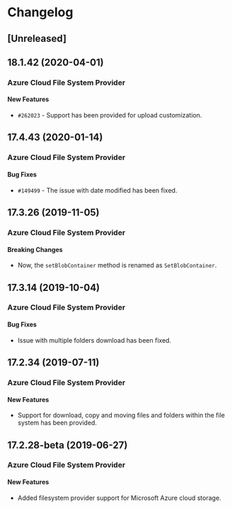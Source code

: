# Changelog

## [Unreleased]

## 18.1.42 (2020-04-01)

### Azure Cloud File System Provider

#### New Features

- `#262023` - Support has been provided for upload customization.

## 17.4.43 (2020-01-14)

### Azure Cloud File System Provider

#### Bug Fixes

- `#149499` - The issue with date modified has been fixed.

## 17.3.26 (2019-11-05)

### Azure Cloud File System Provider

#### Breaking Changes

- Now, the `setBlobContainer` method is renamed as `SetBlobContainer`.

## 17.3.14 (2019-10-04)

### Azure Cloud File System Provider

#### Bug Fixes

- Issue with multiple folders download has been fixed.

## 17.2.34 (2019-07-11)

### Azure Cloud File System Provider

#### New Features

- Support for download, copy and moving files and folders within the file system has been provided.

## 17.2.28-beta (2019-06-27)

### Azure Cloud File System Provider

#### New Features

- Added filesystem provider support for Microsoft Azure cloud  storage.
